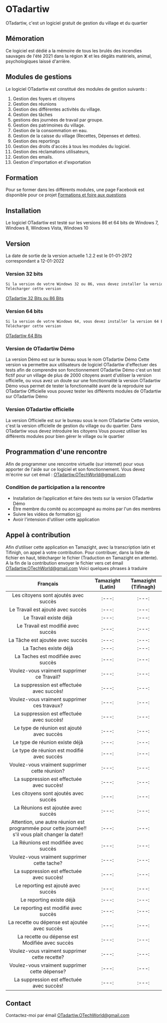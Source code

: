 
# OTadartiw

OTadartiw, c'est un logiciel gratuit de gestion du village et du quartier

## Mémoration

Ce logiciel est dédié a la mémoire de tous les brulés des incendies sauvages de l'été 2021 dans la région ⵣ et les dégâts matériels, animal, psychologiques laissé d'arrière.

## Modules de gestions

Le logiciel OTadartiw est constitué des modules de gestion suivants :
1. Gestion des foyers et citoyens
2. Gestion des réunions
3. Gestion des différentes activités du village.
4. Gestion des tâches
5. gestions des journées de travail par groupe.
6. Gestion des patrimoines du village.
7. Gestion de la consommation en eau.
8. Gestion de la caisse du village (Recettes, Dépenses et dettes).
9. Gestion des reportings
10. Gestion des droits d'accès à tous les modules du logiciel.
11. Gestion des réclamations utilisateurs,
12. Gestion des emails.
13. Gestion d'importation et d'exportation

## Formation

Pour se former dans les différents modules, une page Facebook est disponible pour ce projet
[Formations et foire aux questions](https://www.facebook.com/OTechWorld1)

## Installation

Le logiciel OTadartiw est testé sur les versions 86 et 64 bits de Windows 7, Windows 8, Windows Vista, Windows 10 

## Version
La date de sortie de la version actuelle 1.2.2 est le 01-01-2972 correspondant a 12-01-2022

### Version 32 bits
```bash
Si la version de votre Windows 32 ou 86, vous devez installer la version 32 Bits
Télécharger cette version 
```
[OTadartiw 32 Bits ou 86 Bits](https://drive.google.com/drive/folders/1-kyXPUcspmkV93d2J2JJH3E45tk0cs0K?usp=sharing)


### Version 64 bits
```bash
Si la version de votre Windows 64, vous devez installer la version 64 Bits
Télécharger cette version 
```
[OTadartiw 64 Bits](https://drive.google.com/drive/folders/1-ZGZr1Wae2pM2K3WyOnG0aXVT4Qy9ZpE?usp=sharing)

### Version de OTadartiw Démo
La version Démo est sur le bureau sous le nom OTadartiw Démo
Cette version va permettre aux utilisateurs de logiciel OTadartiw d'effectuer des tests afin de comprendre son fonctionnement
OTadartiw Démo c'est un test fictif pour un village de plus de 2000 citoyens
avant d'utiliser la version officielle, ou vous avez un doute sur une fonctionnalité la version OTadartiw Démo vous permet de tester la fonctionnalité avant de la reproduire sur OTadartiw Officielle
vous pouvez tester les différents modules de OTadartiw sur OTadartiw Démo

### Version OTadartiw officielle
La version Officielle est sur le bureau sous le nom OTadartiw
Cette version, c'est la version officielle de gestion du village ou du quartier.
Dans OTadartiw vous devez introduire les citoyens
Vous pouvez utiliser les différents modules pour bien gérer le village ou le quartier

## Programmation d'une rencontre
Afin de programmer une rencontre virtuelle (sur internet) pour vous apporter de l'aide sur ce logiciel et son fonctionnement.
Vous devez m'écrire sur cet émail : OTadartiw.OTechWorld@gmail.com

### Condition de participation a la rencontre
- Installation de l’application et faire des tests sur la version OTadartiw Démo
- Être membre du comité ou accompagné au moins par l'un des membres
- Suivre les vidéos de formation [ici](https://www.facebook.com/OTechWorld1)
- Avoir l'intension d'utiliser cette application

## Appel à contribution
Afin d’utiliser cette application en Tamazight, avec la transcription latin et Tifinigh, on appel à votre contribution.
Pour contribuer, dans la liste de fichier en haut, télécharger le fichier (Traduction en Tamazight en attente).
A la fin de la contribution envoyer le fichier vers cet émail  [OTadartiw.OTechWorld@gmail.com](mailto:OTadartiw.OTechWorld@gmail.com)
Voici quelques phrases à traduire

| Français | Tamazight (Latin) | Tamazight (Tifinagh) |
| :---: | :---: | :---: |
| Les citoyens sont ajoutés avec succès | :---: | :---: |
| Le Travail est ajouté avec succès | :---: | :---: |
| Le Travail existe déjà | :---: | :---: |
| Le Travail est modifié avec succès | :---: | :---: |
| La Tâche est ajoutée avec succès | :---: | :---: |
| La Taches existe déjà | :---: | :---: |
| La Taches est modifiée avec succès | :---: | :---: |
| Voulez-vous vraiment supprimer ce Travail? | :---: | :---: |
| La suppression est effectuée avec succès! | :---: | :---: |
| Voulez-vous vraiment supprimer ces travaux? | :---: | :---: |
| La suppression est effectuée avec succès! | :---: | :---: |
| Le type de réunion est ajouté avec succès | :---: | :---: |
| Le type de réunion existe déjà | :---: | :---: |
| Le type de réunion est modifié avec succès | :---: | :---: |
| Voulez-vous vraiment supprimer cette réunion? | :---: | :---: |
| La suppression est effectuée avec succès! | :---: | :---: |
| Les citoyens sont ajoutés avec succès | :---: | :---: |
| La Réunions est ajoutée avec succès | :---: | :---: |
| Attention, une autre réunion est programmée pour cette journée!! s'il vous plait changer la date!! | :---: | :---: |
| La Réunions est modifiée avec succès | :---: | :---: |
| Voulez-vous vraiment supprimer cette tache? | :---: | :---: |
| La suppression est effectuée avec succès! | :---: | :---: |
| Le reporting est ajouté avec succès | :---: | :---: |
| Le reporting existe déjà | :---: | :---: |
| Le reporting est modifié avec succès | :---: | :---: |
| La recette ou dépense est ajoutée avec succès | :---: | :---: |
| La recette ou dépense est Modifiée avec succès | :---: | :---: |
| Voulez-vous vraiment supprimer cette recette? | :---: | :---: |
| Voulez-vous vraiment supprimer cette dépense? | :---: | :---: |
| La suppression est effectuée avec succès! | :---: | :---: |

## Contact
Contactez-moi par émail [OTadartiw.OTechWorld@gmail.com](mailto:OTadartiw.OTechWorld@gmail.com)
